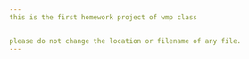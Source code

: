 ```yaml
---
this is the first homework project of wmp class


please do not change the location or filename of any file.
---
```

